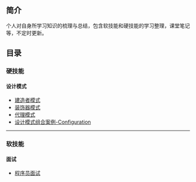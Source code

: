 ##  简介

​	个人对自身所学习知识的梳理与总结，包含软技能和硬技能的学习整理，课堂笔记等，不定时更新。

##  目录

### 	硬技能

####  设计模式
 - [建造者模式](/硬实力/设计模式/建造者模式.md)
 - [装饰器模式](/硬实力/设计模式/装饰器模式.md)
 - [代理模式](/硬实力/设计模式/代理模式.md)
 - [设计模式组合案例-Configuration](/硬实力/设计模式/设计模式组合案例-Configuration.md)




---

### 	软技能

#### 		面试

   - [程序员面试](/软实力/面试/程序员面试.md)

     



​	






